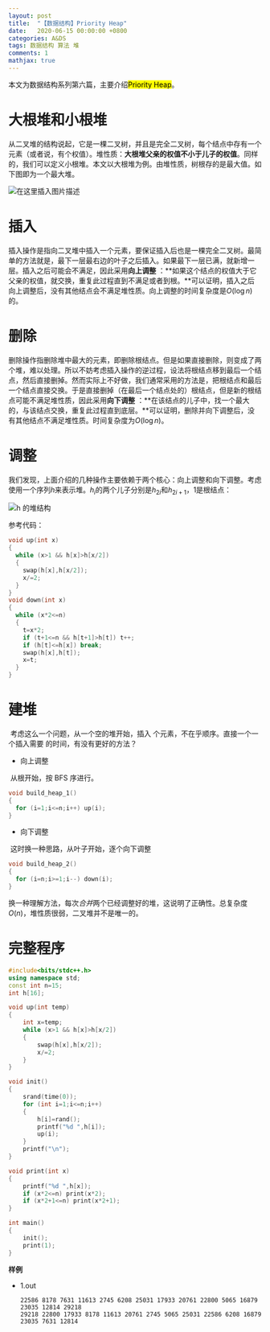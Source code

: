 ```yaml
---
layout: post
title:  "【数据结构】Priority Heap"
date:   2020-06-15 00:00:00 +0800
categories: A&DS
tags: 数据结构 算法 堆
comments: 1
mathjax: true
---
```


本文为数据结构系列第六篇，主要介绍<mark>Priority Heap</mark>。

# 大根堆和小根堆

​           从二叉堆的结构说起，它是一棵二叉树，并且是完全二叉树，每个结点中存有一个元素（或者说，有个权值）。堆性质：**大根堆父亲的权值不小于儿子的权值**。同样的，我们可以定义小根堆。本文以大根堆为例。由堆性质，树根存的是最大值。如下图即为一个最大堆。

![在这里插入图片描述](https://raw.githubusercontent.com/WCY-dt/PictureBed/master/2020/12/1b3f86357be5135a4b744ce490b502d0-d435cd.png)

# 插入

​           插入操作是指向二叉堆中插入一个元素，要保证插入后也是一棵完全二叉树。最简单的方法就是，最下一层最右边的叶子之后插入。如果最下一层已满，就新增一层。插入之后可能会不满足，因此采用**向上调整** ：**如果这个结点的权值大于它父亲的权值，就交换，重复此过程直到不满足或者到根。**可以证明，插入之后向上调整后，没有其他结点会不满足堆性质。向上调整的时间复杂度是$O(\log{n})$的。

# 删除

​           删除操作指删除堆中最大的元素，即删除根结点。但是如果直接删除，则变成了两个堆，难以处理。所以不妨考虑插入操作的逆过程，设法将根结点移到最后一个结点，然后直接删掉。然而实际上不好做，我们通常采用的方法是，把根结点和最后一个结点直接交换。于是直接删掉（在最后一个结点处的）根结点，但是新的根结点可能不满足堆性质，因此采用**向下调整** ：**在该结点的儿子中，找一个最大的，与该结点交换，重复此过程直到底层。**可以证明，删除并向下调整后，没有其他结点不满足堆性质。时间复杂度为$O(\log{n})$。

# 调整

​           我们发现，上面介绍的几种操作主要依赖于两个核心：向上调整和向下调整。考虑使用一个序列$h$来表示堆。$h_i$的两个儿子分别是$h_{2i}$和$h_{2i+1}$，$1$是根结点：

![h 的堆结构](https://raw.githubusercontent.com/WCY-dt/PictureBed/master/2020/12/3b4b8e98f4183d86620694744e8837a1-20803d.png)

参考代码：

```cpp
void up(int x)
{
  while (x>1 && h[x]>h[x/2]) 
  {
    swap(h[x],h[x/2]);
    x/=2;
  }
}
void down(int x)
{
  while (x*2<=n)
  {
    t=x*2;
    if (t+1<=n && h[t+1]>h[t]) t++;
    if (h[t]<=h[x]) break;
    swap(h[x],h[t]);
    x=t;
  }
}
```

# 建堆

​           考虑这么一个问题，从一个空的堆开始，插入 个元素，不在乎顺序。直接一个一个插入需要 的时间，有没有更好的方法？

- 向上调整

​           从根开始，按 BFS 序进行。

```cpp
void build_heap_1() 
{
  for (i=1;i<=n;i++) up(i);
}
```

- 向下调整

​           这时换一种思路，从叶子开始，逐个向下调整

```cpp
void build_heap_2()
{
  for (i=n;i>=1;i--) down(i);
}
```

​           换一种理解方法，每次*合并*两个已经调整好的堆，这说明了正确性。总复杂度$O(n)$，堆性质很弱，二叉堆并不是唯一的。

# 完整程序

```cpp
#include<bits/stdc++.h>
using namespace std;
const int n=15;
int h[16];

void up(int temp)
{
	int x=temp;
	while (x>1 && h[x]>h[x/2]) 
	{
		swap(h[x],h[x/2]);
		x/=2;
	}
}

void init()
{
	srand(time(0));
	for (int i=1;i<=n;i++)
	{
		h[i]=rand();
		printf("%d ",h[i]);
		up(i);
	}
	printf("\n");
}

void print(int x)
{
	printf("%d ",h[x]);
	if (x*2<=n) print(x*2);
	if (x*2+1<=n) print(x*2+1);
}

int main()
{
	init();
	print(1);
}
```

**样例**

- 1.out

  ```
  22586 8178 7631 11613 2745 6208 25031 17933 20761 22800 5065 16879 23035 12814 29218
  29218 22800 17933 8178 11613 20761 2745 5065 25031 22586 6208 16879 23035 7631 12814
  ```

